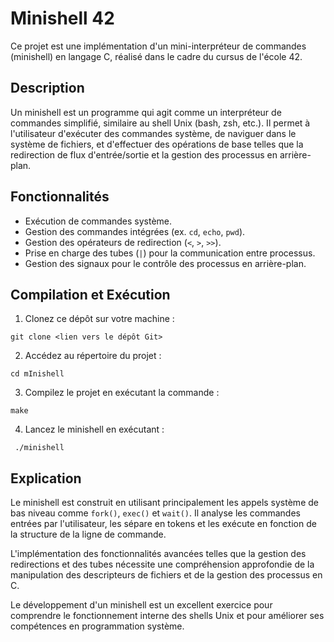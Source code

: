 # Minishell 42

Ce projet est une implémentation d'un mini-interpréteur de commandes (minishell) en langage C, réalisé dans le cadre du cursus de l'école 42.

## Description

Un minishell est un programme qui agit comme un interpréteur de commandes simplifié, similaire au shell Unix (bash, zsh, etc.). Il permet à l'utilisateur d'exécuter des commandes système, de naviguer dans le système de fichiers, et d'effectuer des opérations de base telles que la redirection de flux d'entrée/sortie et la gestion des processus en arrière-plan.

## Fonctionnalités

- Exécution de commandes système.
- Gestion des commandes intégrées (ex. `cd`, `echo`, `pwd`).
- Gestion des opérateurs de redirection (`<`, `>`, `>>`).
- Prise en charge des tubes (`|`) pour la communication entre processus.
- Gestion des signaux pour le contrôle des processus en arrière-plan.

## Compilation et Exécution

1. Clonez ce dépôt sur votre machine :
  ```
  git clone <lien vers le dépôt Git>
  ```
2. Accédez au répertoire du projet :
  ```
  cd mInishell
  ```
3. Compilez le projet en exécutant la commande :
  ```
  make
  ```
4. Lancez le minishell en exécutant :
  ```
   ./minishell
  ```

## Explication

Le minishell est construit en utilisant principalement les appels système de bas niveau comme `fork()`, `exec()` et `wait()`. Il analyse les commandes entrées par l'utilisateur, les sépare en tokens et les exécute en fonction de la structure de la ligne de commande.

L'implémentation des fonctionnalités avancées telles que la gestion des redirections et des tubes nécessite une compréhension approfondie de la manipulation des descripteurs de fichiers et de la gestion des processus en C.

Le développement d'un minishell est un excellent exercice pour comprendre le fonctionnement interne des shells Unix et pour améliorer ses compétences en programmation système.
